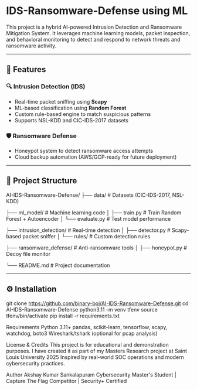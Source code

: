 # IDS-Ransomware-Defense using ML


This project is a hybrid AI-powered Intrusion Detection and Ransomware Mitigation System. It leverages machine learning models, packet inspection, and behavioral monitoring to detect and respond to network threats and ransomware activity.

---

## 🧠 Features

### 🔍 Intrusion Detection (IDS)
- Real-time packet sniffing using **Scapy**
- ML-based classification using **Random Forest**
- Custom rule-based engine to match suspicious patterns
- Supports NSL-KDD and CIC-IDS-2017 datasets

### 🛡️ Ransomware Defense
- Honeypot system to detect ransomware access attempts
- Cloud backup automation (AWS/GCP-ready for future deployment)

---

## 📁 Project Structure

AI-IDS-Ransomware-Defense/ 
├── data/                      # Datasets (CIC-IDS-2017, NSL-KDD)

├── ml_model/                  # Machine learning code
│   ├── train.py               # Train Random Forest + Autoencoder
│   └── evaluate.py            # Test model performance

├── intrusion_detection/       # Real-time detection
│   ├── detector.py            # Scapy-based packet sniffer
│   └── rules/                 # Custom detection rules

├── ransomware_defense/        # Anti-ransomware tools
│   ├── honeypot.py            # Decoy file monitor


└── README.md                  # Project documentation


---

## ⚙️ Installation


git clone https://github.com/binary-boi/AI-IDS-Ransomware-Defense.git
cd AI-IDS-Ransomware-Defense
python3.11 -m venv tfenv
source tfenv/bin/activate
pip install -r requirements.txt

Requirements
Python 3.11+
pandas, scikit-learn, tensorflow, scapy, watchdog, boto3
Wireshark/tshark (optional for pcap analysis)

License & Credits
This project is for educational and demonstration purposes. I have created it as part of my Masters Research project at Saint Louis University 2025
Inspired by real-world SOC operations and modern cybersecurity practices.

Author
Akshay Kumar Sankalapuram
Cybersecurity Master's Student | Capture The Flag Competitor | Security+ Certified
